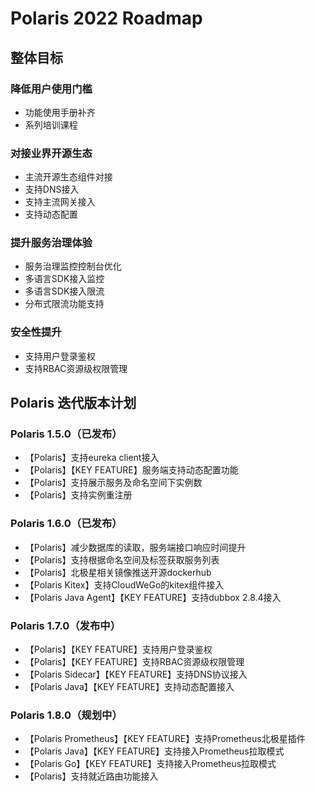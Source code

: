 # Polaris 2022 Roadmap

## 整体目标

### 降低用户使用门槛

- 功能使用手册补齐
- 系列培训课程

### 对接业界开源生态

- 主流开源生态组件对接
- 支持DNS接入
- 支持主流网关接入
- 支持动态配置

###  提升服务治理体验

- 服务治理监控控制台优化
- 多语言SDK接入监控
- 多语言SDK接入限流
- 分布式限流功能支持   

### 安全性提升

- 支持用户登录鉴权
- 支持RBAC资源级权限管理

## Polaris 迭代版本计划

### Polaris 1.5.0（已发布）

- 【Polaris】支持eureka client接入
- 【Polaris】【KEY FEATURE】服务端支持动态配置功能
- 【Polaris】支持展示服务及命名空间下实例数
- 【Polaris】支持实例重注册

### Polaris 1.6.0（已发布）

- 【Polaris】减少数据库的读取，服务端接口响应时间提升
- 【Polaris】支持根据命名空间及标签获取服务列表
- 【Polaris】北极星相关镜像推送开源dockerhub
- 【Polaris Kitex】支持CloudWeGo的kitex组件接入
- 【Polaris Java Agent】【KEY FEATURE】支持dubbox 2.8.4接入

### Polaris 1.7.0（发布中）

- 【Polaris】【KEY FEATURE】支持用户登录鉴权
- 【Polaris】【KEY FEATURE】支持RBAC资源级权限管理
- 【Polaris Sidecar】【KEY FEATURE】支持DNS协议接入
- 【Polaris Java】【KEY FEATURE】支持动态配置接入

### Polaris 1.8.0（规划中）

- 【Polaris Prometheus】【KEY FEATURE】支持Prometheus北极星插件
- 【Polaris Java】【KEY FEATURE】支持接入Prometheus拉取模式
- 【Polaris Go】【KEY FEATURE】支持接入Prometheus拉取模式
- 【Polaris】支持就近路由功能接入
